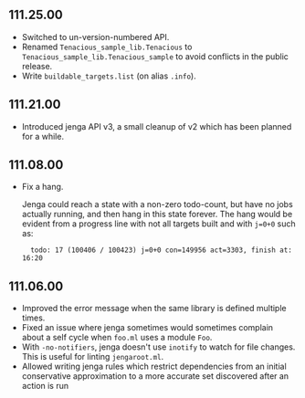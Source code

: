 ## 111.25.00

- Switched to un-version-numbered API.
- Renamed `Tenacious_sample_lib.Tenacious` to
  `Tenacious_sample_lib.Tenacious_sample` to avoid conflicts in the
  public release.
- Write `buildable_targets.list` (on alias `.info`).

## 111.21.00

- Introduced jenga API v3, a small cleanup of v2 which has been planned
  for a while.

## 111.08.00

- Fix a hang.

    Jenga could reach a state with a non-zero todo-count, but have no
    jobs actually running, and then hang in this state forever. The hang
    would be evident from a progress line with not all targets built and
    with `j=0+0` such as:

        todo: 17 (100406 / 100423) j=0+0 con=149956 act=3303, finish at: 16:20

## 111.06.00

- Improved the error message when the same library is defined multiple
  times.
- Fixed an issue where jenga sometimes would sometimes complain about
  a self cycle when `foo.ml` uses a module `Foo`.
- With `-no-notifiers`, jenga doesn't use `inotify` to watch for file
  changes.  This is useful for linting `jengaroot.ml`.
- Allowed writing jenga rules which restrict dependencies from an
  initial conservative approximation to a more accurate set discovered
  after an action is run


